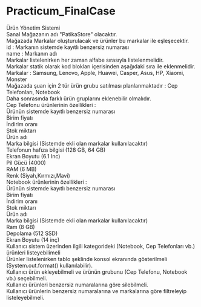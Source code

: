 # Practicum_FinalCase <br>
Ürün Yönetim Sistemi <br>
Sanal Mağazanın adı "PatikaStore" olacaktır. <br>
Mağazada Markalar oluşturulacak ve ürünler bu markalar ile eşleşecektir. <br>
id : Markanın sistemde kayıtlı benzersiz numarası <br>
name : Markanın adı <br>
Markalar listelenirken her zaman alfabe sırasıyla listelenmelidir. <br>
Markalar statik olarak kod blokları içerisinden aşağıdaki sıra ile eklenmelidir. <br>
Markalar : Samsung, Lenovo, Apple, Huawei, Casper, Asus, HP, Xiaomi, Monster <br>
Mağazada şuan için 2 tür ürün grubu satılması planlanmaktadır : Cep Telefonları, Notebook <br>
Daha sonrasında farklı ürün gruplarını eklenebilir olmalıdır. <br>
Cep Telefonu ürünlerinin özellikleri : <br>
Ürünün sistemde kayıtlı benzersiz numarası <br>
Birim fiyatı <br>
İndirim oranı <br>
Stok miktarı <br>
Ürün adı <br>
Marka bilgisi (Sistemde ekli olan markalar kullanılacaktır) <br>
Telefonun hafıza bilgisi (128 GB, 64 GB) <br>
Ekran Boyutu (6.1 Inc) <br>
Pil Gücü (4000) <br>
RAM (6 MB) <br>
Renk (Siyah,Kırmızı,Mavi) <br>
Notebook ürünlerinin özellikleri : <br>
Ürünün sistemde kayıtlı benzersiz numarası <br>
Birim fiyatı <br>
İndirim oranı <br>
Stok miktarı <br>
Ürün adı <br>
Marka bilgisi (Sistemde ekli olan markalar kullanılacaktır) <br>
Ram (8 GB) <br>
Depolama (512 SSD) <br>
Ekran Boyutu (14 inç) <br>
Kullanıcı sistem üzerinden ilgili kategorideki (Notebook, Cep Telefonları vb.) ürünleri listeyebilimeli <br>
Ürünler listelenirken tablo şeklinde konsol ekranında gösterilmeli (System.out.format() kullanılabilir). <br>
Kullanıcı ürün ekleyebilmeli ve ürünün grubunu (Cep Telefonu, Notebook vb.) seçebilmeli. <br>
Kullanıcı ürünleri benzersiz numaralarına göre silebilmeli. <br>
Kullanıcı ürünlerin benzersiz numaralarına ve markalarına göre filtreleyip listeleyebilmeli. <br>
